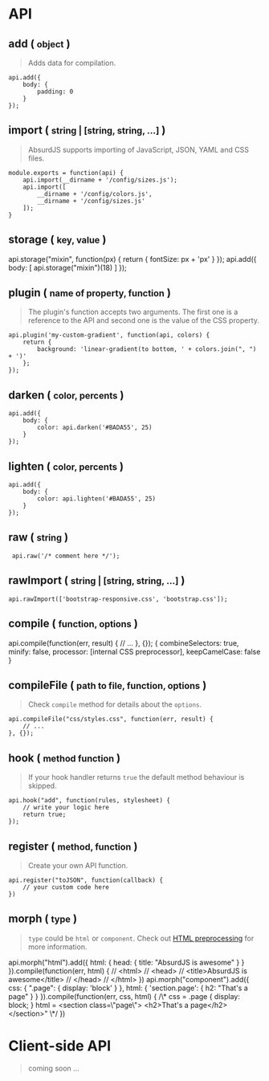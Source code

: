 # API

<social>

## add ( <small class="prop-values">object</small> )

> Adds data for compilation.
	
    api.add({
        body: { 
            padding: 0 
        }
    });

## import ( <small class="prop-values">string | [string, string, ...]</small> )

> AbsurdJS supports importing of JavaScript, JSON, YAML and CSS files.

	module.exports = function(api) {
	    api.import(__dirname + '/config/sizes.js');
	    api.import([
	        __dirname + '/config/colors.js',
	        __dirname + '/config/sizes.js'
	    ]);
	}

## storage ( <small class="prop-values">key, value</small> )

<example>
<str text="Setting value">
api.storage("mixin", function(px) { 
    return {
        fontSize: px + 'px'
    }
});
</str>
<str text="Getting value">
api.add({
    body: [
        api.storage("mixin")(18)
    ]
});
</str>
</example>

## plugin ( <small class="prop-values">name of property, function</small> )

> The plugin's function accepts two arguments. The first one is a reference to the API and second one is the value of the CSS property.

	api.plugin('my-custom-gradient', function(api, colors) {
	    return {
	        background: 'linear-gradient(to bottom, ' + colors.join(", ") + ')'
	    };
	});

## darken ( <small class="prop-values">color, percents</small> )

	api.add({
        body: {
            color: api.darken('#BADA55', 25)
        }
    });

## lighten ( <small class="prop-values">color, percents</small> )

	api.add({
        body: {
            color: api.lighten('#BADA55', 25)
        }
    });

## raw ( <small class="prop-values">string</small> )

	 api.raw('/* comment here */');

## rawImport ( <small class="prop-values">string | [string, string, ...]</small> )

	api.rawImport(['bootstrap-responsive.css', 'bootstrap.css']);

## compile  ( <small class="prop-values">function, options</small> )

<example>
<str text="Example">
api.compile(function(err, result) {
	// ...
}, {});
</str>
<str text="Default options">
{
	combineSelectors: true,
	minify: false,
	processor: [internal CSS preprocessor],
	keepCamelCase: false
}
</str>
</example>

## compileFile  ( <small class="prop-values">path to file, function, options</small> )

> Check `compile` method for details about the `options`.

	api.compileFile("css/styles.css", function(err, result) {
		// ...
	}, {});

## hook ( <small class="prop-values">method function</small> )

> If your hook handler returns `true` the default method behaviour is skipped.

	api.hook("add", function(rules, stylesheet) {
		// write your logic here
		return true;
	});

## register ( <small class="prop-values">method, function</small> )

> Create your own API function.

	api.register("toJSON", function(callback) {
		// your custom code here
	})

## morph ( <small class="prop-values">type</small> )

> `type` could be `html` or `component`. Check out [HTML preprocessing](/pages/html-preprocessing) for more information.

<example>
<str text="HTML preprocessing">
api.morph("html").add({
	html: {
		head: {
			title: "AbsurdJS is awesome"
		}
	}
}).compile(function(err, html) {
	// &lt;html>
	//	&lt;head>
	//		&lt;title>AbsurdJS is awesome&lt;/title>
	//	&lt;/head>
	// &lt;/html>
})
</str>
<str text="Components preprocessing">
api.morph("component").add({
    css: {
		".page": {
           display: 'block' 
		}
	},
	html: {
		'section.page': {
			h2: "That's a page"
		}
	}
}).compile(function(err, css, html) {
    /\*
	css = .page {
	  display: block;
	}
	html = &lt;section class=\"page\">
		&lt;h2>That's a page&lt;/h2>
	&lt;/section>"
    \*/
})
</str>
</example>

# Client-side API

> coming soon ...